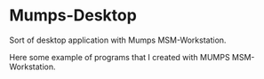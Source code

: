 # Mumps-Desktop
Sort of desktop application with Mumps MSM-Workstation.

Here some example of programs that I created with MUMPS MSM-Workstation.
